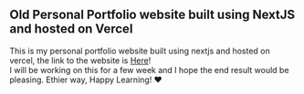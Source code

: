 ## Old Personal Portfolio website built using NextJS and hosted on Vercel

This is my personal portfolio website built using nextjs and hosted on vercel, the link to the website
is <a href="https//wintry.me/">Here</a>! <br> I will be working on this for a few week 
and I hope the end result would be pleasing. Ethier way, Happy Learning! :heart:


